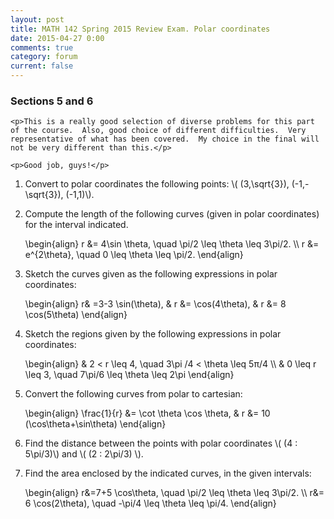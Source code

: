 ```yaml
---
layout: post
title: MATH 142 Spring 2015 Review Exam. Polar coordinates
date: 2015-04-27 0:00
comments: true
category: forum
current: false
---
```


<div class="well">
	<h3>Sections 5 and 6</h3>
	
	<p>This is a really good selection of diverse problems for this part of the course.  Also, good choice of different difficulties.  Very representative of what has been covered.  My choice in the final will not be very different than this.</p>

	<p>Good job, guys!</p>
	
</div>

1. Convert to polar coordinates the following points: <span>\\( (3,\sqrt{3}), (-1,-\sqrt{3}), (-1,1)\\).</span>

2. Compute the length of the following curves (given in polar coordinates) for the interval indicated.

	<div>
		\begin{align}
		r &= 4\sin \theta, \quad  \pi/2 \leq \theta \leq 3\pi/2. \\
		r &= e^{2\theta}, \quad 0 \leq \theta \leq \pi/2.	
		\end{align}
	</div>

3. Sketch the curves given as the following expressions in polar coordinates:

	<div>
		\begin{align}
		r& =3-3 \sin⁡(\theta), & r &= \cos⁡(4\theta), & r &= 8 \cos⁡(5\theta)
		\end{align}
	</div>

4. Sketch the regions given by the following expressions in polar coordinates:
	
	<div>
		\begin{align}
		& 2 < r \leq 4, \quad 3\pi /4 < \theta \leq 5π/4 \\
		& 0 \leq r \leq 3, \quad 7\pi/6 \leq \theta \leq 2\pi
		\end{align}
	</div>

5. Convert the following curves from polar to cartesian:

	<div>
		\begin{align}
		\frac{1}{r} &= \cot \theta \cos⁡ \theta,  & 
		r &= 10 (\cos⁡\theta+\sin⁡\theta)
		\end{align}
	</div>

6. Find the distance between the points with polar coordinates <span>\\( (4 : 5\pi/3)\\)</span> and <span>\\( (2 : 2\pi/3) \\)</span>.

7. Find the area enclosed by the indicated curves, in the given intervals:

	<div>
		\begin{align}
		r&=7+5 \cos\theta, \quad \pi/2 \leq \theta \leq 3\pi/2. \\
		r&= 6 \cos⁡(2\theta), \quad -\pi/4 \leq \theta \leq \pi/4.
		\end{align}
	</div>
